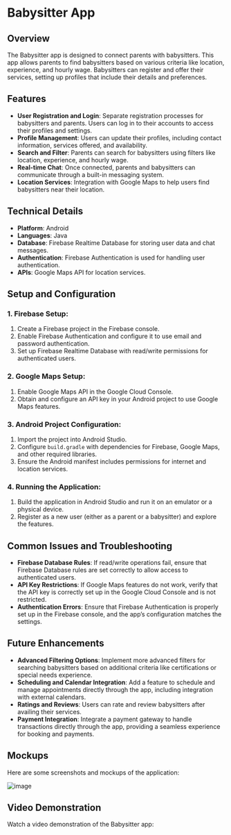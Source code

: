 # Babysitter App

## Overview
The Babysitter app is designed to connect parents with babysitters. This app allows parents to find babysitters based on various criteria like location, experience, and hourly wage. Babysitters can register and offer their services, setting up profiles that include their details and preferences.

## Features
- **User Registration and Login**: Separate registration processes for babysitters and parents. Users can log in to their accounts to access their profiles and settings.
- **Profile Management**: Users can update their profiles, including contact information, services offered, and availability.
- **Search and Filter**: Parents can search for babysitters using filters like location, experience, and hourly wage.
- **Real-time Chat**: Once connected, parents and babysitters can communicate through a built-in messaging system.
- **Location Services**: Integration with Google Maps to help users find babysitters near their location.

## Technical Details
- **Platform**: Android
- **Languages**: Java
- **Database**: Firebase Realtime Database for storing user data and chat messages.
- **Authentication**: Firebase Authentication is used for handling user authentication.
- **APIs**: Google Maps API for location services.

## Setup and Configuration

### 1. Firebase Setup:
1. Create a Firebase project in the Firebase console.
2. Enable Firebase Authentication and configure it to use email and password authentication.
3. Set up Firebase Realtime Database with read/write permissions for authenticated users.

### 2. Google Maps Setup:
1. Enable Google Maps API in the Google Cloud Console.
2. Obtain and configure an API key in your Android project to use Google Maps features.

### 3. Android Project Configuration:
1. Import the project into Android Studio.
2. Configure `build.gradle` with dependencies for Firebase, Google Maps, and other required libraries.
3. Ensure the Android manifest includes permissions for internet and location services.

### 4. Running the Application:
1. Build the application in Android Studio and run it on an emulator or a physical device.
2. Register as a new user (either as a parent or a babysitter) and explore the features.

## Common Issues and Troubleshooting
- **Firebase Database Rules**: If read/write operations fail, ensure that Firebase Database rules are set correctly to allow access to authenticated users.
- **API Key Restrictions**: If Google Maps features do not work, verify that the API key is correctly set up in the Google Cloud Console and is not restricted.
- **Authentication Errors**: Ensure that Firebase Authentication is properly set up in the Firebase console, and the app’s configuration matches the settings.

## Future Enhancements
- **Advanced Filtering Options**: Implement more advanced filters for searching babysitters based on additional criteria like certifications or special needs experience.
- **Scheduling and Calendar Integration**: Add a feature to schedule and manage appointments directly through the app, including integration with external calendars.
- **Ratings and Reviews**: Users can rate and review babysitters after availing their services.
- **Payment Integration**: Integrate a payment gateway to handle transactions directly through the app, providing a seamless experience for booking and payments.

## Mockups
Here are some screenshots and mockups of the application:

![image](https://github.com/NoaGilboa/24A10357-Noa-Gilboa-final-project---B-/assets/143444119/2acb224e-00d0-4ee0-9075-cf1db8937c35)


## Video Demonstration
Watch a video demonstration of the Babysitter app: 

